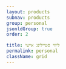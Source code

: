 ```yaml
---
layout: products
subnav: products
group: personal
jsonldGroup: true
order: 2

title: ליווי סטיילינג אישי
permalink: personal
className: grid
---
```

